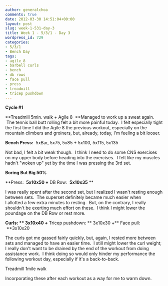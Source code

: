 ```yaml
---
author: generalchoa
comments: true
date: 2012-03-30 14:51:04+00:00
layout: post
slug: week-1-531-day-3
title: Week 1 - 5/3/1 - Day 3
wordpress_id: 729
categories:
- 5/3/1
- Bench Day
tags:
- agile 8
- barbell curls
- bench
- db rows
- face pull
- press
- treadmill
- tricep pushdown
---
```


**Cycle #1**

**Treadmill 5min. walk + Agile 8  **Managed to work up a sweat again.  The tennis ball butt rolling felt a bit more painful today.  I felt especially tight the first time I did the Agile 8 the previous workout, especially on the mountain climbers and groiners, but, already, today, I'm feeling a bit looser.

**Bench Press:**  5xBar, 5x75, 5x85 + 5x100, 5x115, 5x135

Not bad, I felt a bit weak though.  I think I need to do some CNS exercises on my upper body before heading into the exercises.  I felt like my muscles hadn't "woken up" yet by the time I was pressing the 3rd set.

**Boring But Big 50%**

**Press:  **5x10x50 +** DB Row:  **5x10x35** **

I was really spent after the second set, but I realized I wasn't resting enough between sets.  The superset definitely became much easier when I allotted a few extra minutes to resting.  But, on the contrary, I really shouldn't be exerting much effort on these.  I think I might lower the poundage on the DB Row or rest more.

**Curls: ** 3x10x40 +** Tricep pushdown: ** 3x10x30 +** Face pull:  **3x10x20

The curls got me gassed fairly quickly, but, again, I rested more between sets and managed to have an easier time.  I still might lower the curl weight; I really don't want to be drained by the end of the workout from doing assistance work.  I think doing so would only hinder my performance the following workout day, especially if it's a back-to-back.

Treadmill 1mile walk

Incorporating these after each workout as a way for me to warm down.
